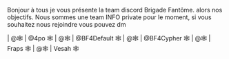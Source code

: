 Bonjour à tous je vous présente la team discord Brigade Fantôme.
alors nos objectifs.
Nous sommes une team INFO private pour le moment, si vous souhaitez nous rejoindre vous pouvez dm



| @🕸 | @4po 🕸
| @🕸 | @BF4Default 🕸
| @🕸 | @BF4Cypher 🕸
| @🕸 | Fraps 🕸
| @🕸 | Vesah 🕸
